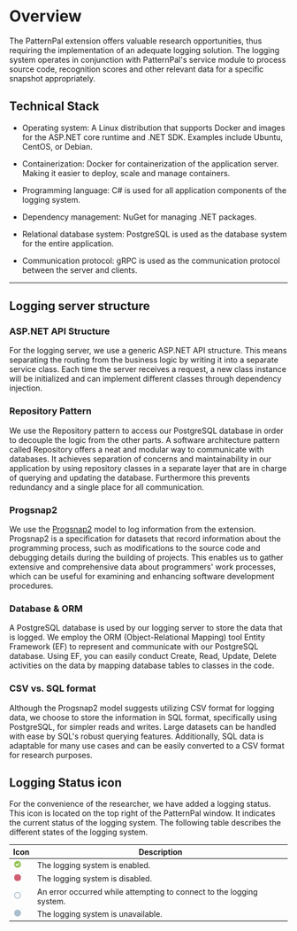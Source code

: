 # Overview

The PatternPal extension offers valuable research opportunities, thus
requiring the implementation of an adequate logging solution. The
logging system operates in conjunction with PatternPal's service module
to process source code, recognition scores and other relevant data for a
specific snapshot appropriately.

## Technical Stack

- Operating system: A Linux distribution that supports Docker and
images for the ASP.NET core runtime and .NET SDK. Examples include
Ubuntu, CentOS, or Debian.

- Containerization: Docker for containerization of the application
server. Making it easier to deploy, scale and manage containers.

- Programming language: C# is used for all application components
of the logging system.

- Dependency management: NuGet for managing .NET packages.

- Relational database system: PostgreSQL is used as the database
system for the entire application.

- Communication protocol: gRPC is used as the communication protocol
between the server and clients.

---

## Logging server structure

### ASP.NET API Structure

For the logging server, we use a generic ASP.NET API structure. This
means separating the routing from the business logic by writing it into
a separate service class. Each time the server receives a request, a new
class instance will be initialized and can implement different classes
through dependency injection.

### Repository Pattern

We use the Repository pattern to access our PostgreSQL database in order
to decouple the logic from the other parts. A software architecture
pattern called Repository offers a neat and modular way to communicate
with databases. It achieves separation of concerns and maintainability
in our application by using repository classes in a separate layer that
are in charge of querying and updating the database. Furthermore this
prevents redundancy and a single place for all communication.

### Progsnap2

We use the [Progsnap2](https://cssplice.github.io/progsnap2/) model to log information from the extension.
Progsnap2 is a specification for datasets that record information about
the programming process, such as modifications to the source code and
debugging details during the building of projects. This enables us to
gather extensive and comprehensive data about programmers' work
processes, which can be useful for examining and enhancing software
development procedures.

### Database & ORM

A PostgreSQL database is used by our logging server to store the data
that is logged. We employ the ORM (Object-Relational Mapping) tool
Entity Framework (EF) to represent and communicate with our PostgreSQL
database. Using EF, you can easily conduct Create, Read, Update, Delete
activities on the data by mapping database tables to classes in the
code.

### CSV vs. SQL format

Although the Progsnap2 model suggests utilizing CSV format for logging
data, we choose to store the information in SQL format, specifically
using PostgreSQL, for simpler reads and writes. Large datasets can be
handled with ease by SQL's robust querying features. Additionally, SQL
data is adaptable for many use cases and can be easily converted to a
CSV format for research purposes.

## Logging Status icon

For the convenience of the researcher, we have added a logging status. This icon is located on the top right of the PatternPal window. It indicates the current status of the logging system. The following table describes the different states of the logging system.

| Icon | Description |
| --- | --- |
| ![Logging Status Icon](../../../images/OnlineStatusAvailable.png) | The logging system is enabled. |
| ![Logging Status Icon](../../../images/OnlineStatusNoLog.png) | The logging system is disabled. |
| ![Logging Status Icon](../../../images/OnlineStatusError.png) | An error occurred while attempting to connect to the logging system. |
| ![Logging Status Icon](../../../images/OnlineStatusOffline.png) | The logging system is unavailable. |
